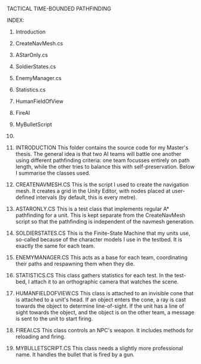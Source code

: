 TACTICAL TIME-BOUNDED PATHFINDING

INDEX:

1.	Introduction
2.	CreateNavMesh.cs
3.	AStarOnly.cs
4.	SoldierStates.cs
5.	EnemyManager.cs
6.	Statistics.cs
7.	HumanFieldOfView
8.	FireAI
9.	MyBulletScript
10.


1.	INTRODUCTION
This folder contains the source code for my Master's thesis. The general idea is that two AI teams will battle one another using different pathfinding criteria:
one team focusses entirely on path length, while the other tries to balance this with self-preservation. Below I summarise the classes used.

2.	CREATENAVMESH.CS
This is the script I used to create the navigation mesh. It creates a grid in the Unity Editor, with nodes placed at user-defined intervals 
(by default, this is every metre).

3.	ASTARONLY.CS
This is a test class that implements regular A* pathfinding for a unit. This is kept separate from the CreateNavMesh script so that the pathfinding
is independent of the navmesh generation.

4.	SOLDIERSTATES.CS
This is the Finite-State Machine that my units use, so-called because of the character models I use in the testbed. It is exactly the same for each team.

5.	ENEMYMANAGER.CS
This acts as a base for each team, coordinating their paths and respawning them when they die.

6.	STATISTICS.CS
This class gathers statistics for each test. In the test-bed, I attach it to an orthographic camera that watches the scene.

7.	HUMANFIELDOFVIEW.CS
This class is attached to an invisible cone that is attached to a unit's head. If an object enters the cone, a ray is cast towards the object to determine line-of-sight.
If the unit has a line of sight towards the object, and the object is on the other team, a message is sent to the unit to start firing.

8. FIREAI.CS
This class controls an NPC's weapon. It includes methods for reloading and firing.

9. MYBULLETSCRIPT.CS
This class needs a slightly more professional name. It handles the bullet that is fired by a gun.
